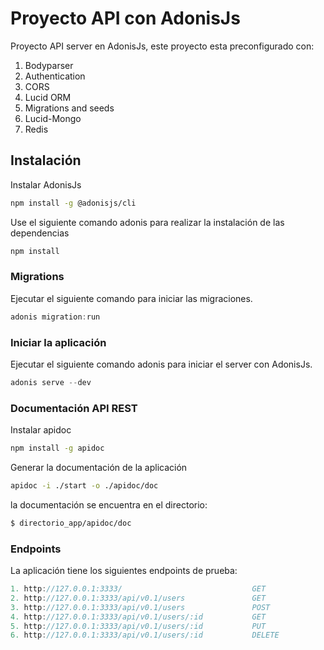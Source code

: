 # Proyecto API con AdonisJs

Proyecto API server en AdonisJs, este proyecto esta preconfigurado con:

1. Bodyparser
2. Authentication
3. CORS
4. Lucid ORM
5. Migrations and seeds
6. Lucid-Mongo
7. Redis

## Instalación

Instalar AdonisJs

```bash
npm install -g @adonisjs/cli
```

Use el siguiente comando adonis para realizar la instalación de las dependencias

```bash
npm install
```

### Migrations

Ejecutar el siguiente comando para iniciar las migraciones.

```js
adonis migration:run
```
### Iniciar la aplicación

Ejecutar el siguiente comando adonis para iniciar el server con AdonisJs.

```js
adonis serve --dev
```

### Documentación API REST

Instalar apidoc

```bash
npm install -g apidoc
```

Generar la documentación de la aplicación

```bash
apidoc -i ./start -o ./apidoc/doc
```

la documentación se encuentra en el directorio:

```bash
$ directorio_app/apidoc/doc
```

### Endpoints

La aplicación tiene los siguientes endpoints de prueba:

```js
1. http://127.0.0.1:3333/							  GET
2. http://127.0.0.1:3333/api/v0.1/users				  GET
3. http://127.0.0.1:3333/api/v0.1/users				  POST
4. http://127.0.0.1:3333/api/v0.1/users/:id			  GET
5. http://127.0.0.1:3333/api/v0.1/users/:id           PUT
6. http://127.0.0.1:3333/api/v0.1/users/:id			  DELETE
```

